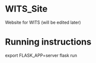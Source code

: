 # WITS_Site
Website for WITS (will be edited later)

# Running instructions
export FLASK_APP=server
flask run
